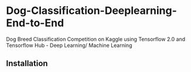 # Dog-Classification-Deeplearning-End-to-End
Dog Breed Classification Competition on Kaggle using Tensorflow 2.0 and Tensorflow Hub - Deep Learning/ Machine Learning
## Installation
